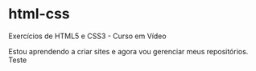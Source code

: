 # html-css
 Exercícios de HTML5 e CSS3 - Curso em Vídeo

 Estou aprendendo a criar sites e agora vou gerenciar meus repositórios.
 Teste